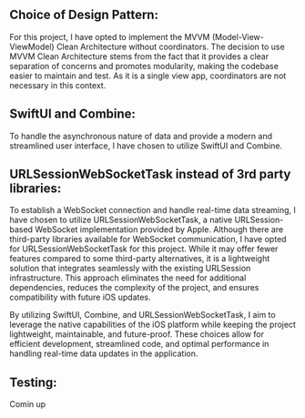 ## Choice of Design Pattern:

For this project, I have opted to implement the MVVM (Model-View-ViewModel) Clean Architecture without coordinators. The decision to use MVVM Clean Architecture stems from the fact that it provides a clear separation of concerns and promotes modularity, making the codebase easier to maintain and test. As it is a single view app, coordinators are not necessary in this context.

## SwiftUI and Combine:

To handle the asynchronous nature of data and provide a modern and streamlined user interface, I have chosen to utilize SwiftUI and Combine.

## URLSessionWebSocketTask instead of 3rd party libraries:

To establish a WebSocket connection and handle real-time data streaming, I have chosen to utilize URLSessionWebSocketTask, a native URLSession-based WebSocket implementation provided by Apple. Although there are third-party libraries available for WebSocket communication, I have opted for URLSessionWebSocketTask for this project. While it may offer fewer features compared to some third-party alternatives, it is a lightweight solution that integrates seamlessly with the existing URLSession infrastructure. This approach eliminates the need for additional dependencies, reduces the complexity of the project, and ensures compatibility with future iOS updates.

By utilizing SwiftUI, Combine, and URLSessionWebSocketTask, I aim to leverage the native capabilities of the iOS platform while keeping the project lightweight, maintainable, and future-proof. These choices allow for efficient development, streamlined code, and optimal performance in handling real-time data updates in the application.


## Testing:

Comin up
